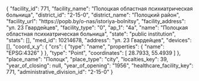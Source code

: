 {
    "facility_id": 771,
    "facility_name": "Полоцкая областная психиатрическая больница",
    "district_id": "2-15-0",
    "district_name": "Полоцкий район",
    "facility_url": "https:\/\/popb.by\/o-nas\/istoriya-bolnitsy",
    "facility_address": "ул. 23 Гвардейцев",
    "facility_type": "0",
    "ap_1": "4а",
    "name": "Полоцкая областная психиатрическая больница",
    "state": "public institution",
    "stats": [],
    "med_id": 10214678,
    "address": "ул. 23 Гвардейцев",
    "devices": [],
    "coord_x_y": {
        "crs": {
            "type": "name",
            "properties": {
                "name": "EPSG:4326"
            }
        },
        "type": "Point",
        "coordinates": [
            28.7933,
            55.4939
        ]
    },
    "place_name": "Полоцк",
    "place_type": "city",
    "localties_key": 39,
    "year_of_closing": null,
    "year_of_opening": "1956",
    "healthcare_facility_key": 771,
    "administrative_division_id": "2-15-0"
}